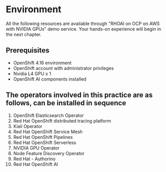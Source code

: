 # Environment

All the following resources are available through "RHOAI on OCP on AWS with NVIDIA GPUs" demo service. Your hands-on experience will begin in the next chapter.

## Prerequisites

- OpenShift 4.16 environment
- OpenShift account with administrator privileges
- Nvidia L4 GPU x 1
- OpenShift AI components installed

## The operators involved in this practice are as follows, can be installed in sequence

1. OpenShift Elasticsearch Operator
2. Red Hat OpenShift distributed tracing platform
3. Kiali Operator
4. Red Hat OpenShift Service Mesh
5. Red Hat OpenShift Pipelines
6. Red Hat OpenShift Serverless
7. NVIDIA GPU Operator
8. Node Feature Discovery Operator
9. Red Hat - Authorino
10. Red Hat OpenShift AI

